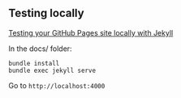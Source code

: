 ## Testing locally
[Testing your GitHub Pages site locally with Jekyll](https://docs.github.com/en/pages/setting-up-a-github-pages-site-with-jekyll/testing-your-github-pages-site-locally-with-jekyll)

In the docs/ folder:

```
bundle install
bundle exec jekyll serve
```

Go to `http://localhost:4000`
